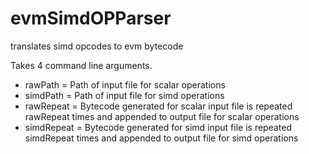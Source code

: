 # evmSimdOPParser
translates simd opcodes to evm bytecode


Takes 4 command line arguments.
* rawPath = Path of input file for scalar operations
* simdPath = Path of input file for simd operations
* rawRepeat = Bytecode generated for scalar input file is repeated rawRepeat times and appended to output file for scalar operations
* simdRepeat = Bytecode generated for simd input file is repeated simdRepeat times and appended to output file for simd operations

